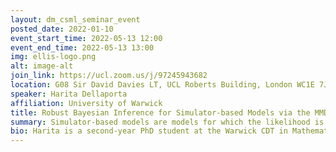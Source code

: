 ```yaml
---
layout: dm_csml_seminar_event
posted_date: 2022-01-10
event_start_time: 2022-05-13 12:00
event_end_time: 2022-05-13 13:00
img: ellis-logo.png
alt: image-alt
join_link: https://ucl.zoom.us/j/97245943682
location: G08 Sir David Davies LT, UCL Roberts Building, London WC1E 7JE
speaker: Harita Dellaporta
affiliation: University of Warwick
title: Robust Bayesian Inference for Simulator-based Models via the MMD Posterior Bootstrap
summary: Simulator-based models are models for which the likelihood is intractable but simulation of synthetic data is possible. They are often used to describe complex real-world phenomena, and as such can often be misspecified in practice. In this talk, I will present a novel algorithm based on the posterior bootstrap and maximum mean discrepancy estimators. This leads to a highly-parallelisable Bayesian inference algorithm with strong robustness properties. This is demonstrated through an in-depth theoretical study which includes generalisation bounds, frequentist consistency and robustness of our posterior guarantees. The approach is then illustrated on a range of examples including a g-and-k distribution and a toggle-switch model.
bio: Harita is a second-year PhD student at the Warwick CDT in Mathematics & Statistics under the supervision of Prof. Theo Damoulas. Prior to this, Harita obtained an MSc in Computational Statistics & Machine Learning from UCL. Her research focuses on generalised notions of Bayesian inference with emphasis on robustness and model misspecification.
---
```

